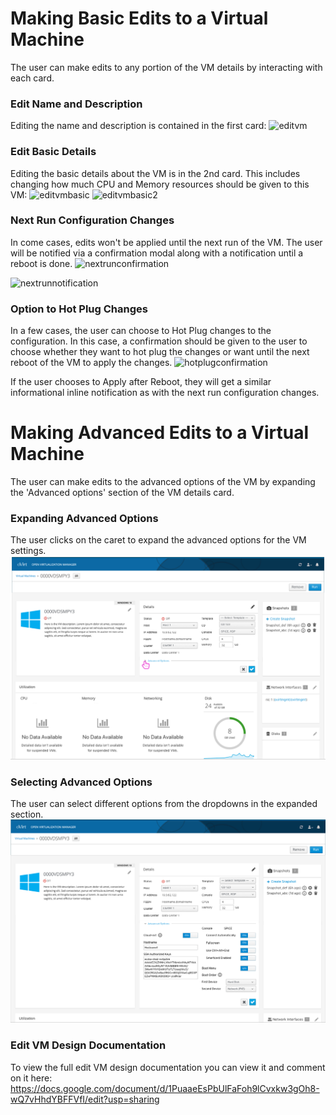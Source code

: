 # Making Basic Edits to a Virtual Machine
The user can make edits to any portion of the VM details by interacting with each card.

### Edit Name and Description
Editing the name and description is contained in the first card:
![editvm](img/edit-vm.png)

### Edit Basic Details
Editing the basic details about the VM is in the 2nd card. This includes changing how much CPU and Memory resources should be given to this VM:
![editvmbasic](img/edit-vm-basic.png)
![editvmbasic2](img/edit-vm-basic2.png)

### Next Run Configuration Changes
In come cases, edits won't be applied until the next run of the VM. The user will be notified via a confirmation modal along with a notification until a reboot is done.
![nextrunconfirmation](img/next-run-confirmation.png)

![nextrunnotification](img/next-run-notification.png)

### Option to Hot Plug Changes
In a few cases, the user can choose to Hot Plug changes to the configuration. In this case, a confirmation should be given to the user to choose whether they want to hot plug the changes or want until the next reboot of the VM to apply the changes.
![hotplugconfirmation](img/hot-plug-confirmation.png)

If the user chooses to Apply after Reboot, they will get a similar informational inline notification as with the next run configuration changes.

# Making Advanced Edits to a Virtual Machine
The user can make edits to the advanced options of the VM by expanding the 'Advanced options' section of the VM details card. 

### Expanding Advanced Options 
The user clicks on the caret to expand the advanced options for the VM settings. 
![editvmadvanced1](img/edit-vm-advanced-1.png)

### Selecting Advanced Options
The user can select different options from the dropdowns in the expanded section. 
![editvmadvanced2](img/edit-vm-advanced-2.png)

### Edit VM Design Documentation
To view the full edit VM design documentation you can view it and comment on it here: https://docs.google.com/document/d/1PuaaeEsPbUlFaFoh9lCvxkw3gOh8-wQ7vHhdYBFFVfI/edit?usp=sharing
